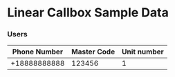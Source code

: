 # Linear Callbox Sample Data

### Users

| Phone Number | Master Code | Unit number |
| ------------ | ----------- | ----------- |
| +18888888888 | 123456      | 1           |
